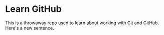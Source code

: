 # Learn GitHub
This is a throwaway repo used to learn about working with Git and GitHub.
Here's a new sentence.
